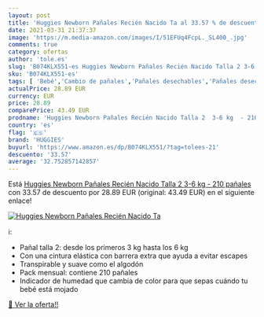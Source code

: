 ```yaml
---
layout: post
title: 'Huggies Newborn Pañales Recién Nacido Ta al 33.57 % de descuento'
date: 2021-03-31 21:37:37
image: 'https://m.media-amazon.com/images/I/51EFUq4FcpL._SL400_.jpg'
comments: true
category: ofertas
author: 'tole.es'
slug: 'B074KLX551-es Huggies Newborn Pañales Recién Nacido Talla 2 3-6 kg - 210...'
sku: 'B074KLX551-es'
tags: [ 'Bebé','Cambio de pañales','Pañales desechables','Pañales desechables para bebés','Pañales para bebé','huggies','pañales', ]
actualPrice: 28.89 EUR
currency: EUR
price: 28.89
comparePrice: 43.49 EUR
prodname: 'Huggies Newborn Pañales Recién Nacido Talla 2  3-6 kg  - 210 pañales'
country: 'es'
flag: '🇪🇸'
brand: 'HUGGIES'
buyurl: 'https://www.amazon.es/dp/B074KLX551/?tag=tolees-21'
descuento: '33.57'
average: '32.752857142857'
---
```


Está [Huggies Newborn Pañales Recién Nacido Talla 2  3-6 kg  - 210 pañales](https://www.amazon.es/dp/B074KLX551/?tag=tolees-21) con 33.57 de descuento por 28.89 EUR (original: 43.49 EUR) en el siguiente enlace!

[![Huggies Newborn Pañales Recién Nacido Ta](https://m.media-amazon.com/images/I/51EFUq4FcpL._SL400_.jpg)](https://www.amazon.es/dp/B074KLX551/?tag=tolees-21)

ℹ️:

- Pañal talla 2: desde los primeros 3 kg hasta los 6 kg
- Con una cintura elástica con barrera extra que ayuda a evitar escapes
- Transpirable y suave como el algodón
- Pack mensual: contiene 210 pañales
- Indicador de humedad que cambia de color para que sepas cuándo tu bebé está mojado

[🛒 Ver la oferta!!](https://www.amazon.es/dp/B074KLX551/?tag=tolees-21)
